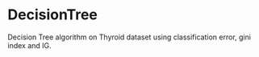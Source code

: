 # DecisionTree
Decision Tree algorithm on Thyroid dataset using classification error, gini index and IG.

